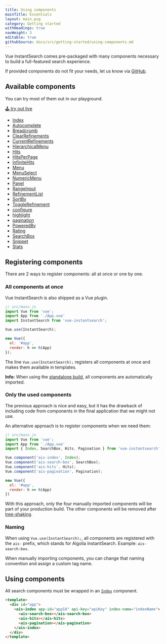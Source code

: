 ```yaml
---
title: Using components
mainTitle: Essentials
layout: main.pug
category: Getting started
withHeadings: true
navWeight: 3
editable: true
githubSource: docs/src/getting-started/using-components.md
---
```


Vue InstantSearch comes pre-packaged with many components necessary to build a full-featured search experience.

If provided components do not fit your needs, let us know via [GitHub](https://github.com/algolia/vue-instantsearch/issues).

## Available components

You can try most of them out in our playground.

<a class="btn btn-static-theme" href="stories/">🕹 try out live</a>

* [Index](components/index.html)
* [Autocomplete](components/Autocomplete.html)
* [Breadcrumb](components/Breadcrumb.html)
* [ClearRefinements](components/ClearRefinements.html)
* [CurrentRefinements](components/CurrentRefinements.html)
* [HierarchicalMenu](components/HierarchicalMenu.html)
* [Hits](components/Hits.html)
* [HitsPerPage](components/HitsPerPage.html)
* [InfiniteHits](components/InfiniteHits.html)
* [Menu](components/Menu.html)
* [MenuSelect](components/MenuSelect.html)
* [NumericMenu](components/NumericMenu.html)
* [Panel](components/Panel.html)
* [RangeInput](components/RangeInput.html)
* [RefinementList](components/RefinementList.html)
* [SortBy](components/SortBy.html)
* [ToggleRefinement](components/ToggleRefinement.html)
* [configure](components/configure.html)
* [highlight](components/highlight.html)
* [pagination](components/pagination.html)
* [PoweredBy](components/powered-by.html)
* [Rating](components/rating-menu.html)
* [SearchBox](components/search-box.html)
* [Snippet](components/snippet.html)
* [Stats](components/stats.html)

## Registering components

There are 2 ways to register components: all at once or one by one.

### All components at once

Vue InstantSearch is also shipped as a Vue plugin.

```javascript
// src/main.js
import Vue from 'vue';
import App from './App.vue'
import InstantSearch from 'vue-instantsearch';

Vue.use(InstantSearch);

new Vue({
  el: '#app',
  render: h => h(App)
});
```

The line `Vue.use(InstantSearch);` registers all components at once and makes them available
in templates.

**Info:** When using the [standalone build](getting-started/installing.html#using-a-tag), all components are automatically imported.

### Only the used components

The previous approach is nice and easy, but it has the drawback of including code from components in the final application that we might not use.

An alternative approach is to register components when we need them:

```javascript
// src/main.js
import Vue from 'vue';
import App from './App.vue'
import { Index, SearchBox, Hits, Pagination } from 'vue-instantsearch';

Vue.component('ais-index', Index);
Vue.component('ais-search-box', SearchBox);
Vue.component('ais-hits', Hits);
Vue.component('ais-pagination', Pagination);

new Vue({
  el: '#app',
  render: h => h(App)
})
```

With this approach, only the four manually imported components will be part of your production build. The other components will be removed after [tree-shaking](https://webpack.js.org/guides/tree-shaking/).

### Naming

When using `Vue.use(InstantSearch);`, all components are registered with the `ais-` prefix, which stands for Algolia InstantSearch. Example: `ais-search-box`.

When manually importing components, you can change that naming convention and assign a custom tag name.

## Using components

All search components must be wrapped in an [`Index`](components/index.html) component.

```html
<template>
  <div id="app">
    <ais-index app-id="appId" api-key="apiKey" index-name="indexName">
      <ais-search-box></ais-search-box>
      <ais-hits></ais-hits>
      <ais-pagination></ais-pagination>
    </ais-index>
  </div>
</template>
```
